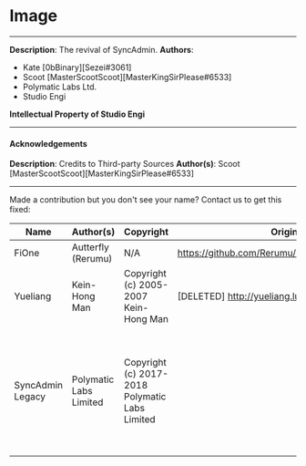 # Image

---
__Description__: The revival of SyncAdmin.
__Authors__:
- Kate [0bBinary][Sezei#3061]
- Scoot [MasterScootScoot][MasterKingSirPlease#6533]
- Polymatic Labs Ltd.
- Studio Engi

__Intellectual Property of Studio Engi__

---

#### Acknowledgements

__Description__: Credits to Third-party Sources
__Author(s)__: Scoot [MasterScootScoot][MasterKingSirPlease#6533]

---

Made a contribution but you don't see your name?
Contact us to get this fixed: 

| Name | Author(s) | Copyright | Original Source | Author's Resources |
|------------------|------------------------|------------------------------------------------|-------------------------------------------------------|-------------------------------------------------------------------------------------------------------------------------------------------------------------------------------------------------------------------------------------------------------------------------------------------------------------------------------------------------------------------------------------------------------------------------------------------------|
| FiOne | Autterfly (Rerumu) | N/A | https://github.com/Rerumu/FiOne/blob/master/README.md | https://www.roblox.com/users/70540486/profile https://github.com/Rerumu |
| Yueliang | Kein-Hong Man | Copyright (c) 2005-2007 Kein-Hong Man | [DELETED] http://yueliang.luaforge.net/ | http://lua-users.org/wiki/KeinHongMan khman@users.sf.net |
| SyncAdmin Legacy | Polymatic Labs Limited | Copyright (c) 2017-2018 Polymatic Labs Limited | <LINK> | [DELETED] marcy.l@polymatic.co ________ [DELETED] anna@polymatic.co https://twitter.com/polymaticlabs?lang=en https://medium.com/@PolymaticLabs ______ [DELETED] https://community.polymatic.co/ https://www.roblox.com/users/71617070/profile https://www.roblox.com/users/1094977/profile https://www.roblox.com/users/153072319/profile https://www.roblox.com/library/549677290/SyncAdmin-Legacy https://www.roblox.com/library/2691894630/SyncAdmin-Legacy |
